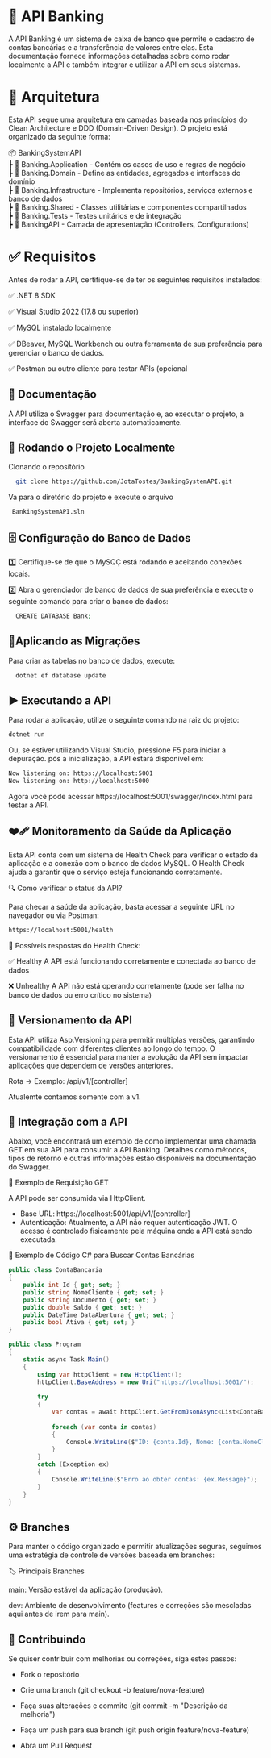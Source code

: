 
# 🏦 API Banking

A API Banking é um sistema de caixa de banco que permite o cadastro de contas bancárias e a transferência de valores entre elas. Esta documentação fornece informações detalhadas sobre como rodar localmente a API e também integrar e utilizar a API em seus sistemas.

# 📐 Arquitetura
Esta API segue uma arquitetura em camadas baseada nos princípios do Clean Architecture e DDD (Domain-Driven Design).
O projeto está organizado da seguinte forma:

📦 BankingSystemAPI  
 ┣ 📂 Banking.Application        - Contém os casos de uso e regras de negócio  
 ┣ 📂 Banking.Domain             - Define as entidades, agregados e interfaces do domínio  
 ┣ 📂 Banking.Infrastructure     - Implementa repositórios, serviços externos e banco de dados  
 ┣ 📂 Banking.Shared             - Classes utilitárias e componentes compartilhados  
 ┣ 📂 Banking.Tests              - Testes unitários e de integração  
 ┣ 📂 BankingAPI                 - Camada de apresentação (Controllers, Configurations)  

# ✅ Requisitos
Antes de rodar a API, certifique-se de ter os seguintes requisitos instalados:

✅ .NET 8 SDK

✅ Visual Studio 2022 (17.8 ou superior)

✅ MySQL instalado localmente

✅ DBeaver, MySQL Workbench ou outra ferramenta de sua preferência para gerenciar o banco de dados.

✅ Postman ou outro cliente para testar APIs (opcional

## 📖 Documentação
A API utiliza o Swagger para documentação e, ao executar o projeto, a interface do Swagger será aberta automaticamente.


## 🚀 Rodando o Projeto Localmente

Clonando o repositório

```bash
  git clone https://github.com/JotaTostes/BankingSystemAPI.git
```

Va para o diretório do projeto e execute o arquivo

```bash
 BankingSystemAPI.sln
```

## 🗄️ Configuração do Banco de Dados
1️⃣ Certifique-se de que o MySQÇ está rodando e aceitando conexões locais.

2️⃣ Abra o gerenciador de banco de dados de sua preferência e execute o seguinte comando para criar o banco de dados:
```bash
  CREATE DATABASE Bank;
```

## 🔹Aplicando as Migrações
Para criar as tabelas no banco de dados, execute:
```bash
  dotnet ef database update
```
## ▶️ Executando a API
Para rodar a aplicação, utilize o seguinte comando na raiz do projeto:
```bash
dotnet run
```
Ou, se estiver utilizando Visual Studio, pressione F5 para iniciar a depuração.
pós a inicialização, a API estará disponível em:
```bash
Now listening on: https://localhost:5001
Now listening on: http://localhost:5000
```
Agora você pode acessar https://localhost:5001/swagger/index.html para testar a API.

## ❤️‍🩹 Monitoramento da Saúde da Aplicação
Esta API conta com um sistema de Health Check para verificar o estado da aplicação e a conexão com o banco de dados MySQL. O Health Check ajuda a garantir que o serviço esteja funcionando corretamente.

🔍 Como verificar o status da API?

Para checar a saúde da aplicação, basta acessar a seguinte URL no navegador ou via Postman:
```bash
https://localhost:5001/health
```
🏥 Possíveis respostas do Health Check:

✅ Healthy	A API está funcionando corretamente e conectada ao banco de dados

❌ Unhealthy	A API não está operando corretamente (pode ser falha no banco de dados ou erro crítico no sistema)

## 📌 Versionamento da API
Esta API utiliza Asp.Versioning para permitir múltiplas versões, garantindo compatibilidade com diferentes clientes ao longo do tempo. O versionamento é essencial para manter a evolução da API sem impactar aplicações que dependem de versões anteriores.

Rota → Exemplo: /api/v1/[controller]

Atualemte contamos somente com a v1.

## 🔗 Integração com a API
Abaixo, você encontrará um exemplo de como implementar uma chamada GET em sua API para consumir a API Banking. Detalhes como métodos, tipos de retorno e outras informações estão disponíveis na documentação do Swagger.

🔹 Exemplo de Requisição GET

A API pode ser consumida via HttpClient.

- Base URL: https://localhost:5001/api/v1/[controller]
- Autenticação: Atualmente, a API não requer autenticação JWT. O acesso é controlado fisicamente pela máquina onde a API está sendo executada.

📌 Exemplo de Código C# para Buscar Contas Bancárias
```c#
public class ContaBancaria
{
    public int Id { get; set; }
    public string NomeCliente { get; set; }
    public string Documento { get; set; }
    public double Saldo { get; set; }
    public DateTime DataAbertura { get; set; }
    public bool Ativa { get; set; }
}

public class Program
{
    static async Task Main()
    {
        using var httpClient = new HttpClient();
        httpClient.BaseAddress = new Uri("https://localhost:5001/");
        
        try
        {
            var contas = await httpClient.GetFromJsonAsync<List<ContaBancaria>>("api/v1/ContaBancaria");
            
            foreach (var conta in contas)
            {
                Console.WriteLine($"ID: {conta.Id}, Nome: {conta.NomeCliente}, Saldo: {conta.Saldo:C}");
            }
        }
        catch (Exception ex)
        {
            Console.WriteLine($"Erro ao obter contas: {ex.Message}");
        }
    }
}
```
## ⚙️ Branches
Para manter o código organizado e permitir atualizações seguras, seguimos uma estratégia de controle de versões baseada em branches:

🏷️ Principais Branches

main:	Versão estável da aplicação (produção).

dev:	Ambiente de desenvolvimento (features e correções são mescladas aqui antes de irem para main).

## 📌 Contribuindo

Se quiser contribuir com melhorias ou correções, siga estes passos:

- Fork o repositório

- Crie uma branch (git checkout -b feature/nova-feature)

- Faça suas alterações e commite (git commit -m "Descrição da melhoria")

- Faça um push para sua branch (git push origin feature/nova-feature)

- Abra um Pull Request
